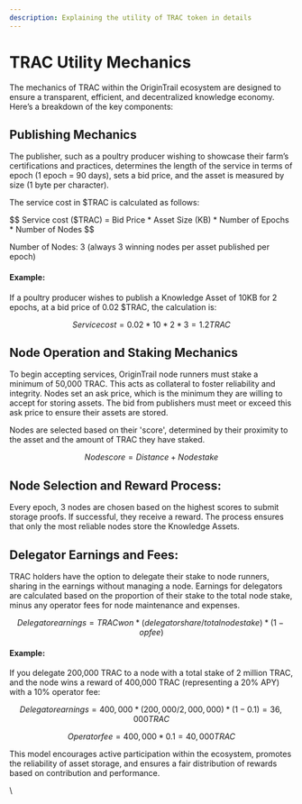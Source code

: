 ```yaml
---
description: Explaining the utility of TRAC token in details
---
```


# TRAC Utility Mechanics

The mechanics of TRAC within the OriginTrail ecosystem are designed to ensure a transparent, efficient, and decentralized knowledge economy. Here’s a breakdown of the key components:

## Publishing Mechanics

The publisher, such as a poultry producer wishing to showcase their farm’s certifications and practices, determines the length of the service in terms of epoch (1 epoch = 90 days), sets a bid price, and the asset is measured by size (1 byte per character).&#x20;

The service cost in $TRAC is calculated as follows:

$$
Service cost ($TRAC) = Bid Price * Asset Size (KB) * Number of Epochs * Number of Nodes
$$

Number of Nodes: 3 (always 3 winning nodes per asset published per epoch)

#### Example:

If a poultry producer wishes to publish a Knowledge Asset of 10KB for 2 epochs, at a bid price of 0.02 $TRAC, the calculation is:

$$
Service cost = 0.02 * 10 * 2 * 3 = 1.2 TRAC
$$

## Node Operation and Staking Mechanics

To begin accepting services, OriginTrail node runners must stake a minimum of 50,000 TRAC. This acts as collateral to foster reliability and integrity. Nodes set an ask price, which is the minimum they are willing to accept for storing assets. The bid from publishers must meet or exceed this ask price to ensure their assets are stored.

Nodes are selected based on their 'score', determined by their proximity to the asset and the amount of TRAC they have staked.

$$
Node score = Distance + Node stake
$$

## Node Selection and Reward Process:

Every epoch, 3 nodes are chosen based on the highest scores to submit storage proofs. If successful, they receive a reward. The process ensures that only the most reliable nodes store the Knowledge Assets.

## Delegator Earnings and Fees:

TRAC holders have the option to delegate their stake to node runners, sharing in the earnings without managing a node. Earnings for delegators are calculated based on the proportion of their stake to the total node stake, minus any operator fees for node maintenance and expenses.

$$
Delegator earnings = TRAC won * (delegator share / total node stake) * (1 - op fee)
$$

#### Example:

If you delegate 200,000 TRAC to a node with a total stake of 2 million TRAC, and the node wins a reward of 400,000 TRAC (representing a 20% APY) with a 10% operator fee:

$$
Delegator earnings = 400,000 * (200,000/2,000,000) * (1 - 0.1) = 36,000 TRAC
$$

$$
Operator fee = 400,000 * 0.1 = 40,000 TRAC
$$

This model encourages active participation within the ecosystem, promotes the reliability of asset storage, and ensures a fair distribution of rewards based on contribution and performance.

\
